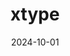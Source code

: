 ---  
layout: startup_page  
title: "xtype"  
id: "xtype.io"  
permalink: "/xtypextype.io10012024/"  
website: "https://www.xtype.io/"  
funding_round: "Series A"  
funding_amount: "$21M"  
investors: "Norwest Venture Partners, ServiceNow Ventures, Columbia Capital, Inner Loop Capital, SaaS Ventures"  
about: "xtype provides a multi-instance management platform for ServiceNow, helping enterprise customers scale their ServiceNow investments and manage multiple instances efficiently. Its platform offers real-time visibility, governance, and automation, solving challenges related to version control and synchronization across different environments. This allows organizations to improve productivity, accelerate innovation, and ensure compliance."  
markets: "Software, SaaS, IT Management, Software Development, Business/Productivity Software, Big Data"  
hq: "Covina, California, United States"  
founded_year: "2020"  
linkedin: "https://www.linkedin.com/company/xtype"  
twitter: ""  
instagram: ""  
facebook: "https://www.facebook.com/Xtypeio-100084842498549"  
crunchbase: "https://www.crunchbase.com/organization/xtype"  
pitchbook: "https://pitchbook.com/profiles/company/481228-39"  

date_display: "01-Oct-2024"  
date: "2024-10-01"

# SEO Optimization  
meta_title: "xtype - Series A Funding ($21M)"  
meta_description: "xtype, xtype provides a multi-instance management platform for ServiceNow, helping enterprise customers scale their ServiceNow investments and manage multipl..."  
meta_keywords: "xtype, Software, SaaS, IT Management, Software Development, Business/Productivity Software, Big Data, Series A funding"  
canonical_url: "https://startup.projectstartups.com/xtypextype.io10012024/"  
---